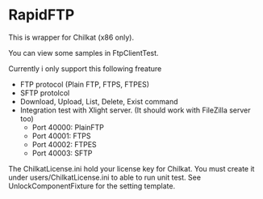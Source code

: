 RapidFTP
========

This is wrapper for Chilkat (x86 only).

You can view some samples in FtpClientTest.

Currently i only support this following freature
- FTP protocol (Plain FTP, FTPS, FTPES)
- SFTP protolcol
- Download, Upload, List, Delete, Exist command
- Integration test with Xlight server. (It should work with FileZilla server too) 
    + Port 40000: PlainFTP
    + Port 40001: FTPS
    + Port 40002: FTPES
    + Port 40003: SFTP

The ChilkatLicense.ini hold your license key for Chilkat. You must create it under users/ChilkatLicense.ini to able to run unit test. See UnlockComponentFixture for the setting template.